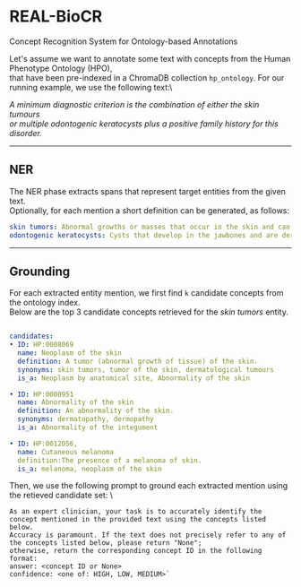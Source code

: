 # REAL-BioCR
Concept Recognition System for Ontology-based Annotations

Let's assume we want to annotate some text with concepts from the Human Phenotype Ontology (HPO), \
that have been pre-indexed in a ChromaDB collection `hp_ontology`.
For our running example, we use the following text:\

  _A minimum diagnostic criterion is the combination of either the skin tumours   
  or multiple odontogenic keratocysts plus a positive family history for this disorder._
___
## NER
The NER phase extracts spans that represent target entities from the given text.\
Optionally, for each mention a short definition can be generated, as follows:
```yaml
skin tumors: Abnormal growths or masses that occur in the skin and can be benign or malignant
odontogenic keratocysts: Cysts that develop in the jawbones and are derived from the remnants of dental tissue.
```

___
## Grounding 
For each extracted entity mention, we first find `k` candidate concepts from the ontology index.\
Below are the top 3 candidate concepts retrieved for the _skin tumors_ entity.

```yaml

candidates:
• ID: HP:0008069
  name: Neoplasm of the skin
  definition: A tumor (abnormal growth of tissue) of the skin.
  synonyms: skin tumors, tumor of the skin, dermatological tumours
  is_a: Neoplasm by anatomical site, Abnormality of the skin

• ID: HP:0000951
  name: Abnormality of the skin
  definition: An abnormality of the skin.
  synonyms: dermatopathy, dermopathy
  is_a: Abnormality of the integument

• ID: HP:0012056,
  name: Cutaneous melanoma
  definition:The presence of a melanoma of skin.
  is_a: melanoma, neoplasm of the skin
```

Then, we use the following prompt to ground each extracted mention using the retieved candidate set: \

```text
As an expert clinician, your task is to accurately identify the concept mentioned in the provided text using the concepts listed below. 
Accuracy is paramount. If the text does not precisely refer to any of the concepts listed below, please return "None"; 
otherwise, return the corresponding concept ID in the following format:
answer: <concept ID or None>
confidence: <one of: HIGH, LOW, MEDIUM>`

